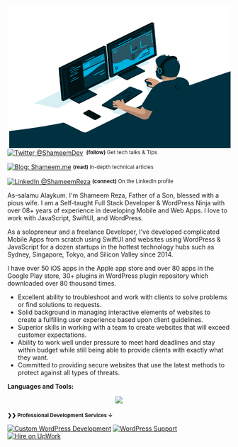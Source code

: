 
<img align="right" alt="GIF" src="https://github.com/shameemreza/shameemreza/blob/master/code.gif?raw=true" width="500" height="320" />

<div align="left">
    <p><a href="https://twitter.com/shameemdev/"><img alt="Twitter @ShameemDev" align="center" src="https://img.shields.io/badge/-@ShameemDev-gray.svg?colorA=6A788D&colorB=1da1f2&style=for-the-badge" /></a>&nbsp;<small> <strong>(follow)</strong> Get tech talks & Tips</small></p>
    <p><a href="https://shameem.me/"><img alt="Blog: Shameem.me" align="center" src="https://img.shields.io/badge/-MY%20BLOG-gray.svg?colorA=6A788D&colorB=6A788D&style=for-the-badge" /></a>&nbsp;<small><strong>(read)</strong> In-depth technical articles</small></p>
    <p><a href="https://www.linkedin.com/in/shameemreza/"><img alt="LinkedIn @ShameemReza" align="center" src="https://img.shields.io/badge/LINKEDIN-gray.svg?colorA=6A788D&colorB=6A788D&style=for-the-badge" /></a>&nbsp;<small><strong>(connect)</strong> On the LinkedIn profile</small></p>
</div>

As-salamu Alaykum. I'm Shameem Reza, Father of a Son, blessed with a pious wife. I am a Self-taught Full Stack Developer & WordPress Ninja with over 08+ years of experience in developing Mobile and Web Apps. I love to work with JavaScript, SwiftUI, and WordPress.

As a solopreneur and a freelance Developer, I’ve developed complicated Mobile Apps from scratch using SwiftUI and websites using WordPress & JavaScript for a dozen startups in the hottest technology hubs such as Sydney, Singapore, Tokyo, and Silicon Valley since 2014.

I have over 50 iOS apps in the Apple app store and over 80 apps in the Google Play store, 30+ plugins in WordPress plugin repository which downloaded over 80 thousand times.

* Excellent ability to troubleshoot and work with clients to solve problems or find solutions to requests.
* Solid background in managing interactive elements of websites to create a fulfilling user experience based upon client guidelines.
* Superior skills in working with a team to create websites that will exceed customer expectations.
* Ability to work well under pressure to meet hard deadlines and stay within budget while still being able to provide clients with exactly what they want.
* Committed to providing secure websites that use the latest methods to protect against all types of threats.

**Languages and Tools:**

<p align="center">
  <a href="https://shameem.dev">
    <img src="https://skillicons.dev/icons?i=html,css,js,wordpress,tailwind,bootstrap,react,nextjs,php,mysql,firebase,git,swift" />
  </a>
</p>

<small><strong>❯❯ Professional Development Services ↓</strong></small>

[![Custom WordPress Development](https://img.shields.io/badge/WordPress-Custom%20Development%20%E2%86%92-gray.svg?colorA=46d1fd&colorB=1389FD&style=for-the-badge)][n] [![WordPress Support](https://img.shields.io/badge/WordPress-Support%20Service%20%E2%86%92-gray.svg?colorA=ec3b6e&colorB=D12053&style=for-the-badge)][v] [![Hire on UpWork](https://img.shields.io/badge/UpWork-Custom%20Development%20%E2%86%92-gray.svg?colorA=6B999F&colorB=6A788D&style=for-the-badge)][d]

[s]: https://shameem.me
[n]: https://orixlab.net/wordpress-development-services/?utm_source=github&utm_medium=referral&utm_campaign=profile
[v]: https://orixlab.net/wordpress-support-service/?utm_source=github&utm_medium=referral&utm_campaign=profile
[d]: https://www.upwork.com/freelancers/~0100a77b17fd7d11ee?utm_source=github&utm_medium=referral&utm_campaign=profile
[g]: https://github.com/ShameemReza
